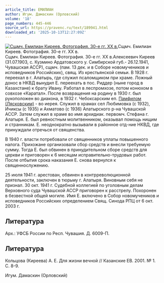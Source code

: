 ```yaml
---
article_title: ЕМИЛИАН
author: Игум. Дамаскин (Орловский)
volume: '18'
page_numbers: 445-446
source_url: https://pravenc.ru/text/189941.html
downloaded_at: '2025-10-13T12:27:09Z'
---
```


[![Сщмч. Емилиан Киреев. Фотография. 30-е гг. XX в.](https://pravenc.ru/data/902/493/1234/i200.jpg "Кликните для увеличения картинки")](https://pravenc.ru/data/902/493/1234/i400.jpg)Сщмч. Емилиан Киреев. Фотография. 30-е гг. XX в.  
Сщмч. Емилиан Киреев. Фотография. 30-е гг. XX в.Алексеевич Киреев (31.07.1903, с. Кузмино Ардатовского у. Симбирской губ.- 26.12.1941, Чувашская АССР), сщмч. (пам. 13 дек. и в Соборе новомучеников и исповедников Российских), свящ. Из крестьянской семьи. В 1928 г. переехал в г. Алатырь, где служил псаломщиком при храме. Ложный донос в НКВД вынудил Е. переехать в пос. Риддер (ныне город в Казахстане) к брату Ивану. Работал в леспромхозе, потом конюхом в совхозе «Каратал». После возвращения на родину в 1930 г. был рукоположен во диакона, в 1932 г. Чебоксарским еп. [Памфилом (Лясковским)](<https://pravenc.ru/text/Памфилом (Лясковским).html>) - во иерея. Служил в храмах сел Любимовка (с 1932), Ичиксы (с 1935) и Ахматово (с 1936) Алатырского р-на Чувашской АССР. Затем служил в храме во имя архидиак. первомч. Стефана г. Алатыря. Е. был ревностным молитвенником, оказывал помощь нищим и странникам. Е. неоднократно вызывали в районное отд-ние НКВД, где принуждали отречься от священства.

В 1940 г. власти потребовали от священников уплаты повышенного налога. Прихожане организовали сбор средств и внесли требуемую сумму. Тогда Е. был обвинен в принудительном сборе средств для церкви и приговорен к 6 месяцам исправительно-трудовых работ. После отбытия срока наказания Е. снова вернулся к священнослужению.

25 июля 1941 г. арестован, обвинен в контрреволюционной деятельности, заключен в тюрьму г. Алатыря. Виновным себя не признал. 30 окт. 1941 г. Судебной коллегией по уголовным делам Верховного суда Чувашской АССР приговорен к расстрелу. Похоронен в безвестной общей могиле. Имя Е. включено в Собор новомучеников и исповедников Российских определением Свящ. Синода РПЦ от 6 окт. 2003 г.

## Литература

Арх.: УФСБ России по Респ. Чувашия. Д. 6009-П.

## Литература

Кольцова (Киреева) А. Е. Для жизни вечной // Казанские ЕВ. 2001. № 1. С. 8-9.

Игум. Дамаскин (Орловский)

